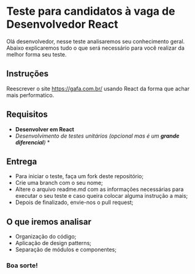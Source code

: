 # Teste para candidatos à vaga de Desenvolvedor React

Olá desenvolvedor, nesse teste analisaremos seu conhecimento geral. Abaixo explicaremos tudo o que será necessário para você realizar da melhor forma seu teste.

## Instruções

Reescrever o site https://gafa.com.br/ usando React da forma que achar mais performatico.

## Requisitos

- **Desenvolver em React**
- _Desenvolvimento de testes unitários (opcional mas é um **grande diferencial**)_ \*

## Entrega

- Para iniciar o teste, faça um fork deste repositório; 
- Crie uma branch com o seu nome;
- Altere o arquivo readme.md com as informações necessárias para executar o seu teste e caso queira colocar alguma instrução a mais;
- Depois de finalizado, envie-nos o pull request;

## O que iremos analisar

- Organização do código;
- Aplicação de design patterns;
- Separação de módulos e componentes;

### Boa sorte!
